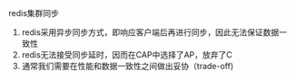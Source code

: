redis集群同步

1. redis采用异步同步方式，即响应客户端后再进行同步，因此无法保证数据一致性
2. redis无法接受同步延时，因而在CAP中选择了AP，放弃了C
3. 通常我们需要在性能和数据一致性之间做出妥协（trade-off)

